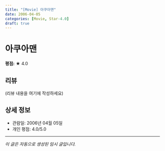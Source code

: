 ```yaml
---
title: "[Movie] 아쿠아맨"
date: 2006-04-05
categories: [Movie, Star-4.0]
draft: true
---
```


# 아쿠아맨

**평점:** ★ 4.0

## 리뷰

(리뷰 내용을 여기에 작성하세요)

## 상세 정보

- 관람일: 2006년 04월 05일
- 개인 평점: 4.0/5.0

---

*이 글은 자동으로 생성된 임시 글입니다.*
